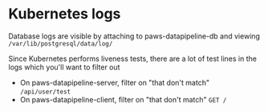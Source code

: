 # Kubernetes logs

Database logs are visible by attaching to paws-datapipeline-db and viewing `/var/lib/postgresql/data/log/`

Since Kubernetes performs liveness tests, there are a lot of test lines in the logs which you'll want to filter out

* On paws-datapipeline-server, filter on "that don't match" `/api/user/test`
* On paws-datapipeline-client, filter on "that don't match" `GET /`
